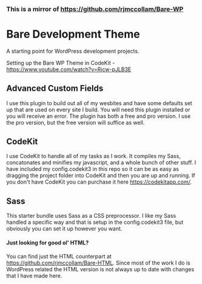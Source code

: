 ### This is a mirror of https://github.com/rjmccollam/Bare-WP

# Bare Development Theme

A starting point for WordPress development projects.

Setting up the Bare WP Theme in CodeKit - https://www.youtube.com/watch?v=Rjcw-pJLB3E

## Advanced Custom Fields
I use this plugin to build out all of my wesbites and have some defaults set up that are used on every site I build. You will need this plugin installed or you will receive an error. The plugin has both a free and pro version. I use the pro version, but the free version will suffice as well.

## CodeKit
I use CodeKit to handle all of my tasks as I work. It compiles my Sass, concatonates and minifies my javascript, and a whole bunch of other stuff. I have included my config.codekit3 in this repo so it can be as easy as dragging the project folder into CodeKit and then you are up and running. If you don't have CodeKit you can purchase it here https://codekitapp.com/.

## Sass
This starter bundle uses Sass as a CSS preprocessor. I like my Sass handled a specific way and that is setup in the config.codekit3 file, but obviously you can set it up however you want.

#### Just looking for good ol' HTML?
You can find just the HTML counterpart at https://github.com/rjmccollam/Bare-HTML. Since most of the work I do is WordPress related the HTML version is not always up to date with changes that I have made here.
